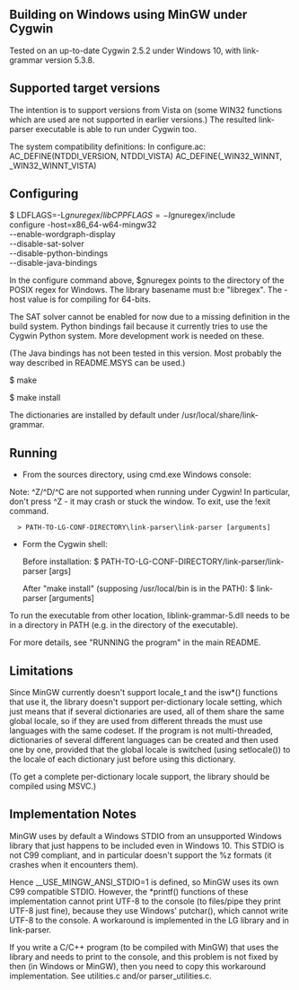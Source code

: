 Building on Windows using MinGW under Cygwin
--------------------------------------------

  Tested on an up-to-date Cygwin 2.5.2 under Windows 10,
  with link-grammar version 5.3.8.


Supported target versions
-------------------------
  The intention is to support versions from Vista on (some WIN32
  functions which are used are not supported in earlier versions.)
  The resulted link-parser executable is able to run under Cygwin too.

  The system compatibility definitions:
  In configure.ac:
     AC_DEFINE(NTDDI_VERSION, NTDDI_VISTA)
     AC_DEFINE(_WIN32_WINNT, _WIN32_WINNT_VISTA)


Configuring
-----------

  $ LDFLAGS=-L$gnuregex/lib CPPFLAGS=-I$gnuregex/include \
      configure -host=x86_64-w64-mingw32 \
      --enable-wordgraph-display \
      --disable-sat-solver \
      --disable-python-bindings \
      --disable-java-bindings

  In the configure command above, $gnuregex points to the directory of the
  POSIX regex for Windows. The library basename must b:e "libregex". The
  -host value is for compiling for 64-bits.

  The SAT solver cannot be enabled for now due to a missing definition in the
  build system. Python bindings fail because it currently tries to use the
  Cygwin Python system. More development work is needed on these.

  (The Java bindings has not been tested in this version. Most probably the
  way described in README.MSYS can be used.)

  $ make

  $ make install

  The dictionaries are installed by default under
  /usr/local/share/link-grammar.


Running
-------

  * From the sources directory, using cmd.exe Windows console:

  Note: ^Z/^D/^C are not supported when running under Cygwin!
  In particular, don't press ^Z - it may crash or stuck the window.
  To exit, use the !exit command.

      > PATH-TO-LG-CONF-DIRECTORY\link-parser\link-parser [arguments]

  * Form the Cygwin shell:

    Before installation:
      $ PATH-TO-LG-CONF-DIRECTORY/link-parser/link-parser [args]

    After "make install" (supposing /usr/local/bin is in the PATH):
      $ link-parser [arguments]

  To run the executable from other location, liblink-grammar-5.dll needs to be
  in a directory in PATH (e.g. in the directory of the executable).

  For more details, see "RUNNING the program" in the main README.

Limitations
-----------

  Since MinGW currently doesn't support locale_t and the isw*() functions
  that use it, the library doesn't support per-dictionary locale setting,
  which just means that if several dictionaries are used, all of them share
  the same global locale, so if they are used from different threads the
  must use languages with the same codeset.  If the program is not
  multi-threaded, dictionaries of several different languages can be created
  and then used one by one, provided that the global locale is switched
  (using setlocale()) to the locale of each dictionary just before using
  this dictionary.

  (To get a complete per-dictionary locale support, the library should be
  compiled using MSVC.)


Implementation Notes
--------------------

  MinGW uses by default a Windows STDIO from an unsupported Windows library
  that just happens to be included even in Windows 10. This STDIO is not C99
  compliant, and in particular doesn't support the %z formats (it crashes
  when it encounters them).

  Hence __USE_MINGW_ANSI_STDIO=1 is defined, so MinGW uses its own C99
  compatible STDIO. However, the *printf() functions of these implementation
  cannot print UTF-8 to the console (to files/pipe they print UTF-8 just
  fine), because they use Windows' putchar(), which cannot write UTF-8 to
  the console. A workaround is implemented in the LG library and in
  link-parser.

  If you write a C/C++ program (to be compiled with MinGW) that uses the
  library and needs to print to the console, and this problem is not fixed
  by then (in Windows or MinGW), then you need to copy this workaround
  implementation. See utilities.c and/or parser_utilities.c.
